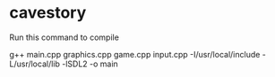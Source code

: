 # cavestory

Run this command to compile

g++ main.cpp graphics.cpp game.cpp input.cpp -I/usr/local/include -L/usr/local/lib -lSDL2 -o main